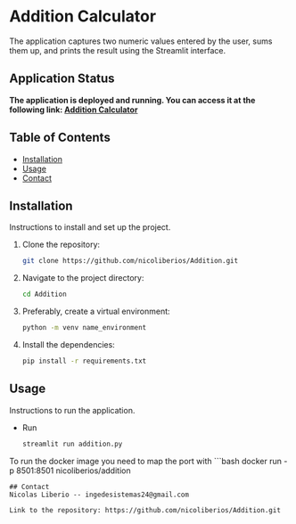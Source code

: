 # Addition Calculator

The application captures two numeric values entered by the user, sums them up, and prints the result using the Streamlit interface.

## Application Status

**The application is deployed and running. You can access it at the following link: [Addition Calculator](https://addition-app.onrender.com/)**

## Table of Contents

- [Installation](#installation)
- [Usage](#usage)
- [Contact](#contact)

## Installation

Instructions to install and set up the project.

1. Clone the repository:
   ```bash
   git clone https://github.com/nicoliberios/Addition.git
1. Navigate to the project directory:
   ```bash
   cd Addition 
1. Preferably, create a virtual environment:
   ```bash
   python -m venv name_environment
1. Install the dependencies:
   ```bash
   pip install -r requirements.txt
## Usage
Instructions to run the application.
 - Run
   ```bash
   streamlit run addition.py
   ```

To run the docker image you need to map the port with
      ```bash
   docker run -p 8501:8501 nicoliberios/addition
   ```
## Contact
Nicolas Liberio -- ingedesistemas24@gmail.com

Link to the repository: https://github.com/nicoliberios/Addition.git
